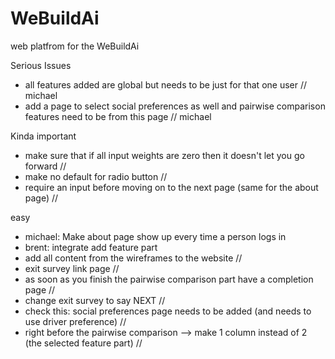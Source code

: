 # WeBuildAi
web platfrom for the WeBuildAi

Serious Issues
- all features added are global but needs to be just for that one user // michael
- add a page to select social preferences as well and pairwise comparison features need to be from this page // michael

Kinda important
- make sure that if all input weights are zero then it doesn't let you go forward // 
- make no default for radio button // 
- require an input before moving on to the next page (same for the about page) // 

easy
- michael: Make about page show up every time a person logs in
- brent: integrate add feature part
- add all content from the wireframes to the website //
- exit survey link page //
- as soon as you finish the pairwise comparison part have a completion page // 
- change exit survey to say NEXT // 
- check this: social preferences page needs to be added (and needs to use driver preference) // 
- right before the pairwise comparison --> make 1 column instead of 2 (the selected feature part) // 
